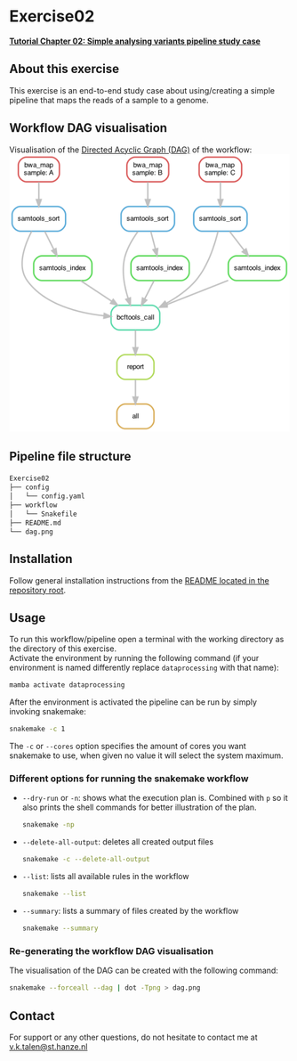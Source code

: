 # Exercise02
**[Tutorial Chapter 02: Simple analysing variants pipeline study case](https://fennaf.gitbook.io/bfvh4dsp1/02-simple-analysing-variants-pipeline-study-case/exercise)**


## About this exercise
This exercise is an end-to-end study case about using/creating a simple pipeline that maps the reads of a sample to a genome.


## Workflow DAG visualisation
Visualisation of the [Directed Acyclic Graph (DAG)](https://en.wikipedia.org/wiki/Directed_acyclic_graph) of the workflow:  
![Visualisation of the DAG of Exercise02](dag.png)


## Pipeline file structure
```
Exercise02
├── config
│   └── config.yaml
├── workflow
│   └── Snakefile
├── README.md
└── dag.png
```


## Installation
Follow general installation instructions from the [README located in the repository root](https://github.com/Vincent-Talen/Dataprocessing-Snakemake-Assignments#installation).


## Usage
To run this workflow/pipeline open a terminal with the working directory as the directory of this exercise.  
Activate the environment by running the following command (if your environment is named differently replace `dataprocessing` with that name):
```bash
mamba activate dataprocessing
```
After the environment is activated the pipeline can be run by simply invoking snakemake:
```bash
snakemake -c 1
```
The `-c` or `--cores` option specifies the amount of cores you want snakemake to use, when given no value it will select the system maximum.

### Different options for running the snakemake workflow
* `--dry-run` or `-n`: shows what the execution plan is. Combined with `p` so it also prints the shell commands for better illustration of the plan.  
    ```bash
    snakemake -np
    ```
* `--delete-all-output`: deletes all created output files  
    ```bash
    snakemake -c --delete-all-output
    ```
* `--list`: lists all available rules in the workflow
    ```bash
    snakemake --list
    ```
* `--summary`: lists a summary of files created by the workflow
    ```bash
    snakemake --summary
    ```

### Re-generating the workflow DAG visualisation
The visualisation of the DAG can be created with the following command:
```bash
snakemake --forceall --dag | dot -Tpng > dag.png
```


## Contact
For support or any other questions, do not hesitate to contact me at v.k.talen@st.hanze.nl
